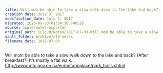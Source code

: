 ```yaml
---
title: Will mom be able to take a slow walk down to the lake and back? (After…
creation_date: July 3, 2017
modification_date: July 3, 2017
migrated: 2025-09-20T01:24:38.740529
source: apple-notes-exporter
original_path: iCloud/Notes/2017-07-03-Will mom be able to take a slow walk down to the lake and back- (After….md
vault_folder: Archive/old-notes
filename_date: 2017-07-03
---
```



Will mom be able to take a slow walk down to the lake and back? (After breakfast?)
It’s mostly a flat walk... 
http://www.mtc.gov.on.ca/en/ontarioplace/park_trails.shtml

